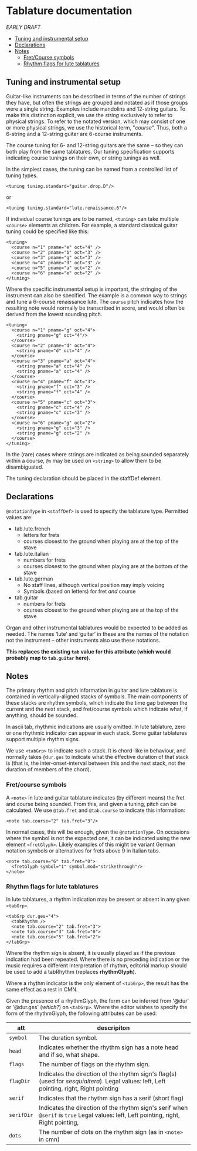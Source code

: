 # Tablature documentation
*EARLY DRAFT*
 * [Tuning and instrumental setup](#Tuning-and-instrumental-setup)
 * [Declarations](#Declarations)
 * [Notes](#Notes)
   * [Fret/Course symbols](#Fret/course-symbols)
   * [Rhythm flags for lute tablatures](#Rhythm-flags-for-lute-tablatures)
## Tuning and instrumental setup
Guitar-like instruments can be described in terms of the number of
strings they have, but often the strings are grouped and notated as if those
groups were a single string. Examples include mandolins and 12-string guitars.
To make this distinction explicit, we use the *string* exclusively to refer to
physical strings. To refer to the notated version, which may consist of one or
more physical strings, we use the historical term, "*course*". Thus, both a
6-string and a 12-string guitar are 6-course instruments.

The course tuning for 6- and 12-string guitars are the same – so they can both
play from the same tablatures. Our tuning specification supports indicating
course tunings on their own, or string tunings as well.

In the simplest cases, the tuning can be named from a controlled list of tuning
types.
```
<tuning tuning.standard="guitar.drop.D"/>
```
or
```
<tuning tuning.standard="lute.renaissance.6"/>
```
If individual course tunings are to be named, `<tuning>` can take multiple
`<course>` elements as children. For example, a standard classical guitar
tuning could be specified like this:
```
<tuning>
  <course n="1" pname="e" oct="4" />
  <course n="2" pname="b" oct="3" />
  <course n="3" pname="g" oct="3" />
  <course n="4" pname="d" oct="3" />
  <course n="5" pname="a" oct="2" />
  <course n="6" pname="e" oct="2" />
</tuning>
```
Where the specific instrumental setup is important, the stringing of the
instrument can also be specified. The example is a common way to strings
and tune a 6-course renaissance lute. The `course` pitch indicates how the
resulting note would normally be transcribed in score, and would often be
derived from the lowest sounding pitch.
```
<tuning>
  <course n="1" pname="g" oct="4">
    <string pname="g" oct="4"/>
  </course>
  <course n="2" pname="d" oct="4">
    <string pname="d" oct="4" />
  </course>
  <course n="3" pname="a" oct="4">
    <string pname="a" oct="4" />
    <string pname="a" oct="4" />
  </course>
  <course n="4" pname="f" oct="3">
    <string pname="f" oct="3" />
    <string pname="f" oct="4" />
  </course>
  <course n="5" pname="c" oct="3">
    <string pname="c" oct="4" />
    <string pname="c" oct="3" />
  </course>
  <course n="6" pname="g" oct="2">
    <string pname="g" oct="3" />
    <string pname="g" oct="2" />
  </course>
</tuning>
```
In the (rare) cases where strings are indicated as being sounded separately
within a course, `@n` may be used on `<string>` to allow them to be
disambiguated.

The tuning declaration should be placed in the staffDef element.

## Declarations
`@notationType` in `<staffDef>` is used to specify the tablature type.
Permitted values are:
 * tab.lute.french
   * letters for frets
   * courses closest to the ground when playing are at the top of the stave
 * tab.lute.italian
   * numbers for frets
   * courses closest to the ground when playing are at the bottom of the stave
 * tab.lute.german
   * No staff lines, although vertical position may imply voicing
   * Symbols (based on letters) for fret *and* course
 * tab.guitar
   * numbers for frets
   * courses closest to the ground when playing are at the top of the stave

Organ and other instrumental tablatures would be expected to be added
as needed. The names ‘lute’ and ‘guitar’ in these are the names of the
notation not the instrument – other instruments also use these notations.

**This replaces the existing `tab` value for this attribute (which
would probably map to `tab.guitar` here).**

## Notes
The primary rhythm and pitch information in guitar and lute tablature
is contained in vertically-aligned stacks of symbols. The main
components of these stacks are rhythm symbols, which indicate the time
gap between the current and the next stack, and fret/course symbols
which indicate what, if anything, should be sounded.

In ascii tab, rhythmic indications are usually omitted. In lute
tablature, zero or one rhythmic indicator can appear in each stack.
Some guitar tablatures support multiple rhythm signs.

We use `<tabGrp>` to indicate such a stack. It is chord-like in
behaviour, and normally takes `@dur.ges` to indicate what the
effective duration of that stack is (that is, the
 inter-onset-interval between this and the next stack, not the
 duration of members of the chord).

### Fret/course symbols
A `<note>` in lute and guitar tablature indicates (by different
means) the fret and course being sounded. From this, and given a
tuning, pitch can be calculated. We use `@tab.fret` and
`@tab.course` to indicate this information:
```
<note tab.course="2" tab.fret="3"/>
```
In normal cases, this will be enough, given the `@notationType`. On
occasions where the symbol is not the expected one, it can be indicated using
the new element `<fretGlyph>`. Likely examples of this might be variant
German notation symbols or alternatives for frets above 9 in Italian tabs.

```
<note tab.course="6" tab.fret="0">
  <fretGlyph symbol="1" symbol.mod="strikethrough"/>
</note>
```

### Rhythm flags for lute tablatures
In lute tablatures, a rhythm indication may be present or absent in any
given `<tabGrp>`.
```
<tabGrp dur.ges="4">
  <tabRhythm />
  <note tab.course="2" tab.fret="3">
  <note tab.course="3" tab.fret="0">
  <note tab.course="5" tab.fret="2">
</tabGrp>
```

Where the rhythm sign is absent, it is usually played as if
the previous indication had been repeated. Where there is no preceding
indication or the music requires a different interpretation of rhythm,
editorial markup should be used to add a tabRhythm (replaces **rhythmGlyph**).

Where a rhythm indicator is the only element of `<tabGrp>`, the result has the
same effect as a rest in CMN.

Given the presence of a rhythmGlyph, the form can be inferred from '@dur' or
'@dur.ges' (*which?*) on `<tabGrp>`. Where the editor wishes to specify the
form of the rhythmGlyph, the following attributes can be used:

att | descripiton
---|---
 `symbol` | The duration symbol.
`head` | Indicates whether the rhythm sign has a note head and if so, what shape.
`flags` | The number of flags on the rhythm sign.
`flagDir` | Indicates the direction of the rhythm sign's flag(s) (used for *sesquialtera*). Legal values: left, Left pointing, right, Right pointing
`serif` | Indicates that the rhythm sign has a serif (short flag)
`serifDir` | Indicates the direction of the rhythm sign's serif when `@serif` is `true` Legal values: left, Left pointing, right, Right pointing,
`dots` | The number of dots on the rhythm sign (as in `<note>` in cmn)
